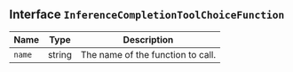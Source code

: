 ## Interface `InferenceCompletionToolChoiceFunction`

| Name | Type | Description |
| - | - | - |
| `name` | string | The name of the function to call. |
